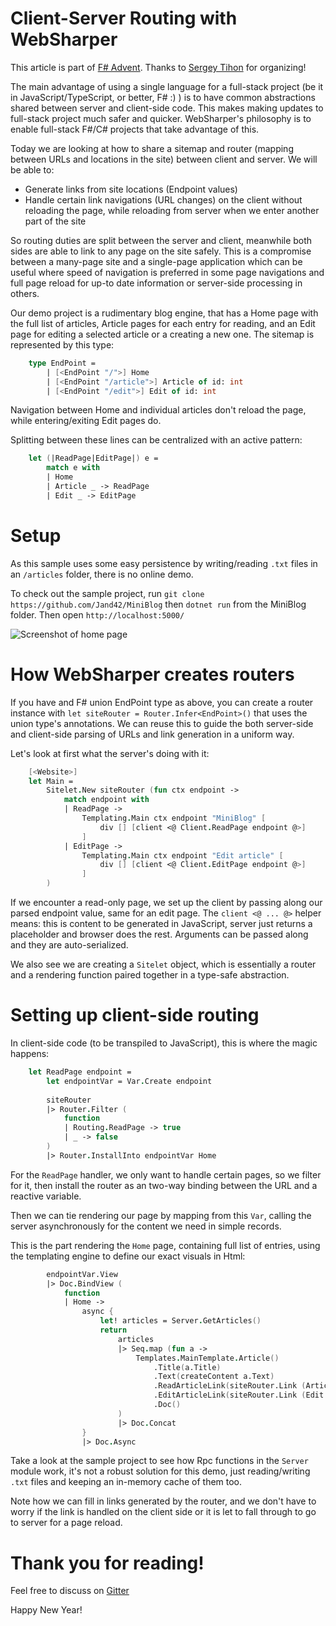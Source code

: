 # Client-Server Routing with WebSharper

This article is part of [F# Advent](https://sergeytihon.com/category/f-advent/). Thanks to [Sergey Tihon](https://twitter.com/sergey_tihon) for organizing!

The main advantage of using a single language for a full-stack project (be it in JavaScript/TypeScript, or better, F# :) ) is to have common abstractions shared between server and client-side code.
This makes making updates to full-stack project much safer and quicker. WebSharper's philosophy is to enable full-stack F#/C# projects that take advantage of this.

Today we are looking at how to share a sitemap and router (mapping between URLs and locations in the site) between client and server.
We will be able to:

  * Generate links from site locations (Endpoint values)
  * Handle certain link navigations (URL changes) on the client without reloading the page, while reloading from server when we enter another part of the site

So routing duties are split between the server and client, meanwhile both sides are able to link to any page on the site safely.
This is a compromise between a many-page site and a single-page application which can be useful where speed of navigation is preferred in some page navigations and full page reload for up-to date information or server-side processing in others.

Our demo project is a rudimentary blog engine, that has a Home page with the full list of articles, Article pages for each entry for reading, and an Edit page for editing a selected article or a creating a new one.
The sitemap is represented by this type:

```fsharp
    type EndPoint =
        | [<EndPoint "/">] Home
        | [<EndPoint "/article">] Article of id: int
        | [<EndPoint "/edit">] Edit of id: int
```
Navigation between Home and individual articles don't reload the page, while entering/exiting Edit pages do.

Splitting between these lines can be centralized with an active pattern:

```fsharp
    let (|ReadPage|EditPage|) e =
        match e with
        | Home
        | Article _ -> ReadPage
        | Edit _ -> EditPage
```

# Setup

As this sample uses some easy persistence by writing/reading `.txt` files in an `/articles` folder, there is no online demo.

To check out the sample project, run `git clone https://github.com/Jand42/MiniBlog` then `dotnet run` from the MiniBlog folder.
Then open `http://localhost:5000/`

![Screenshot of home page](https://i.imgur.com/UpwOWx2.png)

# How WebSharper creates routers

If you have and F# union EndPoint type as above, you can create a router instance with `let siteRouter = Router.Infer<EndPoint>()` that uses the union type's annotations.
We can reuse this to guide the both server-side and client-side parsing of URLs and link generation in a uniform way.

Let's look at first what the server's doing with it:

```fsharp
    [<Website>]
    let Main =
        Sitelet.New siteRouter (fun ctx endpoint ->
            match endpoint with
            | ReadPage -> 
                Templating.Main ctx endpoint "MiniBlog" [
                    div [] [client <@ Client.ReadPage endpoint @>]
                ]
            | EditPage -> 
                Templating.Main ctx endpoint "Edit article" [
                    div [] [client <@ Client.EditPage endpoint @>]
                ]
        )
```

If we encounter a read-only page, we set up the client by passing along our parsed endpoint value, same for an edit page.
The `client <@ ... @>` helper means: this is content to be generated in JavaScript, server just returns a placeholder and browser does the rest.
Arguments can be passed along and they are auto-serialized.

We also see we are creating a `Sitelet` object, which is essentially a router and a rendering function paired together in a type-safe abstraction.

# Setting up client-side routing

In client-side code (to be transpiled to JavaScript), this is where the magic happens:

```fsharp
    let ReadPage endpoint =
        let endpointVar = Var.Create endpoint
        
        siteRouter
        |> Router.Filter (
            function
            | Routing.ReadPage -> true
            | _ -> false
        )
        |> Router.InstallInto endpointVar Home
```

For the `ReadPage` handler, we only want to handle certain pages, so we filter for it, then install the router as an two-way binding between the URL and a reactive variable.

Then we can tie rendering our page by mapping from this `Var`, calling the server asynchronously for the content we need in simple records.

This is the part rendering the `Home` page, containing full list of entries, using the templating engine to define our exact visuals in Html:

```fsharp
        endpointVar.View
        |> Doc.BindView (
            function
            | Home ->
                async {
                    let! articles = Server.GetArticles()
                    return
                        articles 
                        |> Seq.map (fun a ->
                            Templates.MainTemplate.Article()
                                .Title(a.Title)
                                .Text(createContent a.Text)
                                .ReadArticleLink(siteRouter.Link (Article a.Id))
                                .EditArticleLink(siteRouter.Link (Edit a.Id))
                                .Doc()
                        )
                        |> Doc.Concat
                }
                |> Doc.Async
```

Take a look at the sample project to see how Rpc functions in the `Server` module work, it's not a robust solution for this demo, just reading/writing `.txt` files and keeping an in-memory cache of them too.

Note how we can fill in links generated by the router, and we don't have to worry if the link is handled on the client side or it is let to fall through to go to server for a page reload.

# Thank you for reading!

Feel free to discuss on [Gitter](https://gitter.im/intellifactory/websharper)

Happy New Year!